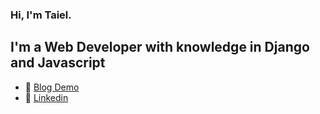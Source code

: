 ### Hi, I'm Taiel.
## I'm a Web Developer with knowledge in Django and Javascript
- 🏡 [Blog Demo][Blog] 
- 👔 [Linkedin][linkedin]

[Blog]: https://taielblog.herokuapp.com/
[linkedin]: https://www.linkedin.com/in/taiel-kadar-a869b41a6/
